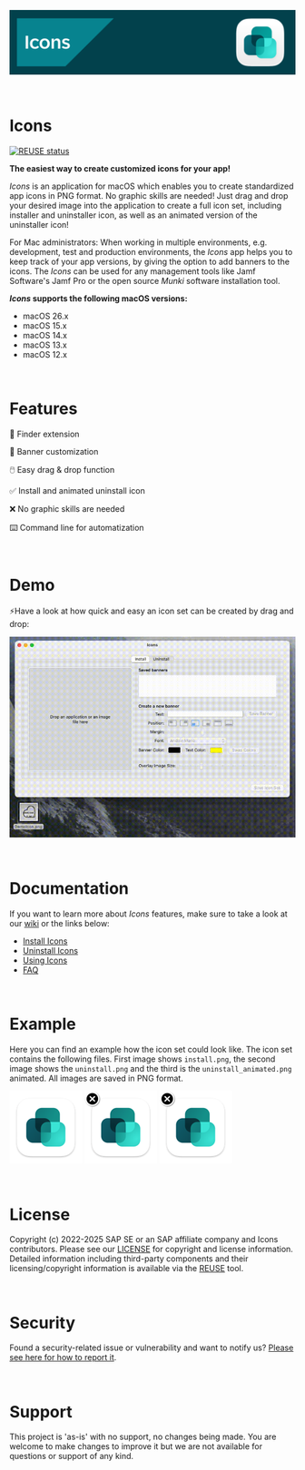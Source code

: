 <img src="https://github.com/SAP/macOS-icon-generator/blob/main/readme_images/icons_banner_github.png" width="879"><br/>

<br/>

# Icons

[![REUSE status](https://api.reuse.software/badge/github.com/SAP/macOS-icon-generator)](https://api.reuse.software/info/github.com/SAP/macOS-icon-generator)

**The easiest way to create customized icons for your app!**

_Icons_ is an application for macOS which enables you to create standardized app icons in PNG format. No graphic skills are needed! Just drag and drop your desired image into the application to create a full icon set, including installer and uninstaller icon, as well as an animated version of the uninstaller icon!

For Mac administrators: When working in multiple environments, e.g. development, test and production environments, the _Icons_ app helps you to keep track of your app versions, by giving the option to add banners to the icons. The _Icons_ can be used for any management tools like Jamf Software's Jamf Pro or the open source _Munki_ software installation tool.

**_Icons_ supports the following macOS versions:**

* macOS 26.x
* macOS 15.x
* macOS 14.x
* macOS 13.x
* macOS 12.x

<br/>

# Features

🌟 Finder extension

🌈 Banner customization

🖱️ Easy drag & drop function

✅ Install and animated uninstall icon

❌ No graphic skills are needed

⌨️ Command line for automatization

<br/>

# Demo

⚡️Have a look at how quick and easy an icon set can be created by drag and drop:

![IconsDragAndDrop](readme_images/DemoIcons.gif)

<br/>

# Documentation

If you want to learn more about _Icons_ features, make sure to take a look at our [wiki](https://github.com/SAP/macOS-icon-generator/wiki) or the links below:

* [Install Icons](https://github.com/SAP/macOS-icon-generator/wiki/Installation)
* [Uninstall Icons](https://github.com/SAP/macOS-icon-generator/wiki/Uninstallation)
* [Using Icons](https://github.com/SAP/macOS-icon-generator/wiki/Using-Icons)
* [FAQ](https://github.com/SAP/macOS-icon-generator/wiki/Frequently-Asked-Questions)

<br/>

# Example

Here you can find an example how the icon set could look like. The icon set contains the following files. First image shows `install.png`, the second image shows the `uninstall.png` and the third is the `uninstall_animated.png` animated. All images are saved in PNG format.

![IconsInstall](https://raw.githubusercontent.com/SAP/macOS-icon-generator/main/readme_images/install.png) 
![IconsUninstall](https://raw.githubusercontent.com/SAP/macOS-icon-generator/main/readme_images/uninstall.png)
![IconsUninstallAnimated](https://raw.githubusercontent.com/SAP/macOS-icon-generator/main/readme_images/uninstall_animated.png) 

<br/>

# License

Copyright (c) 2022-2025 SAP SE or an SAP affiliate company and Icons contributors. Please see our [LICENSE](https://github.com/SAP/macOS-icon-generator/blob/main/LICENSE) for copyright and license information. Detailed information including third-party components and their licensing/copyright information is available via the [REUSE](https://api.reuse.software/info/github.com/SAP/macOS-icon-generator) tool.

<br/>

# Security
Found a security-related issue or vulnerability and want to notify us? [Please see here for how to report it](https://github.com/SAP/macOS-icon-generator/security/policy).

<br/>

# Support

This project is 'as-is' with no support, no changes being made. You are welcome to make changes to improve it but we are not available for questions or support of any kind.
